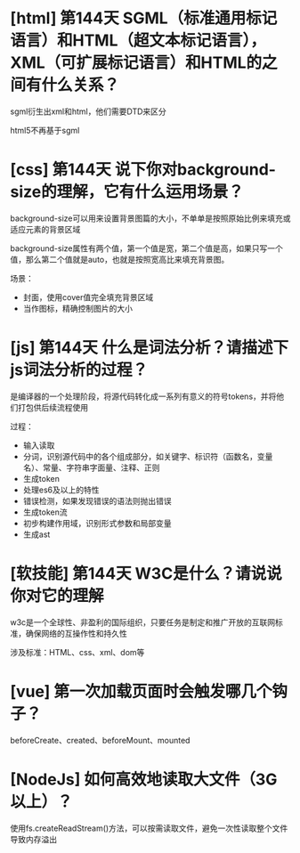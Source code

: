 # [html] 第144天 SGML（标准通用标记语言）和HTML（超文本标记语言），XML（可扩展标记语言）和HTML的之间有什么关系？

sgml衍生出xml和html，他们需要DTD来区分

html5不再基于sgml

# [css] 第144天 说下你对background-size的理解，它有什么运用场景？

background-size可以用来设置背景图篇的大小，不单单是按照原始比例来填充或适应元素的背景区域

background-size属性有两个值，第一个值是宽，第二个值是高，如果只写一个值，那么第二个值就是auto，也就是按照宽高比来填充背景图。

场景：
- 封面，使用cover值完全填充背景区域
- 当作图标，精确控制图片的大小

# [js] 第144天 什么是词法分析？请描述下js词法分析的过程？

是编译器的一个处理阶段，将源代码转化成一系列有意义的符号tokens，并将他们打包供后续流程使用

过程：
- 输入读取
- 分词，识别源代码中的各个组成部分，如关键字、标识符（函数名，变量名）、常量、字符串字面量、注释、正则
- 生成token
- 处理es6及以上的特性
- 错误检测，如果发现错误的语法则抛出错误
- 生成token流
- 初步构建作用域，识别形式参数和局部变量
- 生成ast

# [软技能] 第144天 W3C是什么？请说说你对它的理解

w3c是一个全球性、非盈利的国际组织，只要任务是制定和推广开放的互联网标准，确保网络的互操作性和持久性

涉及标准：HTML、css、xml、dom等

# [vue] 第一次加载页面时会触发哪几个钩子？

beforeCreate、created、beforeMount、mounted

# [NodeJs] 如何高效地读取大文件（3G以上）？

使用fs.createReadStream()方法，可以按需读取文件，避免一次性读取整个文件导致内存溢出
